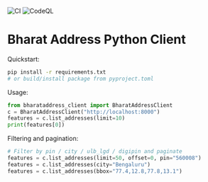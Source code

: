 ![CI](https://github.com/BharatAddress/clients/actions/workflows/ci.yml/badge.svg)
![CodeQL](https://github.com/BharatAddress/clients/actions/workflows/codeql.yml/badge.svg)

# Bharat Address Python Client

Quickstart:
```bash
pip install -r requirements.txt
# or build/install package from pyproject.toml
```

Usage:
```python
from bharataddress_client import BharatAddressClient
c = BharatAddressClient("http://localhost:8000")
features = c.list_addresses(limit=10)
print(features[0])
```

Filtering and pagination:
```python
# Filter by pin / city / ulb_lgd / digipin and paginate
features = c.list_addresses(limit=50, offset=0, pin="560008")
features = c.list_addresses(city="Bengaluru")
features = c.list_addresses(bbox="77.4,12.8,77.8,13.1")
```
